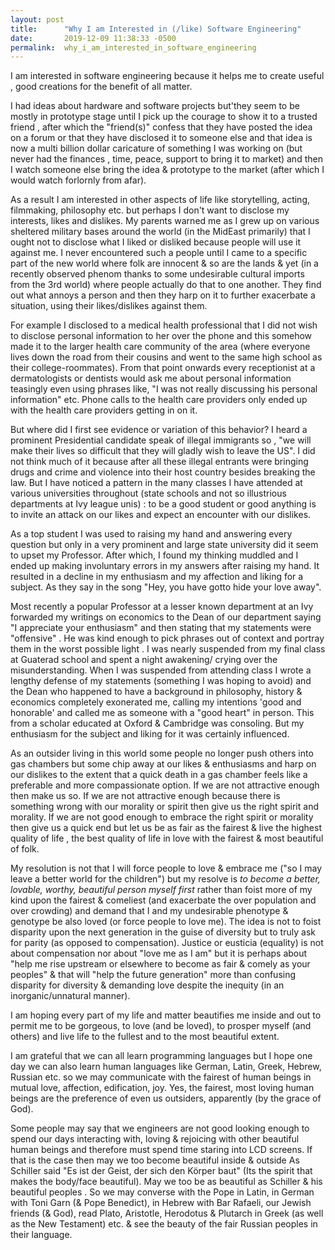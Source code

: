 ```yaml
---
layout: post
title:      "Why I am Interested in (/like) Software Engineering"
date:       2019-12-09 11:38:33 -0500
permalink:  why_i_am_interested_in_software_engineering
---
```



I am interested in software engineering because it helps me to create useful , good creations for the benefit of all matter.

I had ideas about hardware and software projects but'they seem to be mostly in prototype stage until I pick up the courage to show it to a trusted friend , after which the "friend(s)" confess that they have posted the idea on a forum or that they have disclosed it to someone else and that idea is now a multi billion dollar caricature of something I was working on (but never had the finances , time, peace, support to bring it to market) and then I watch someone else bring the idea & prototype to the market (after which I would watch forlornly from afar).


As a result I am interested in other aspects of life like storytelling, acting, filmmaking, philosophy etc. but perhaps I don't want to disclose my interests, likes and dislikes. My parents warned me as I grew up on various sheltered  military bases around the world (in the MidEast primarily) that I ought not to disclose what I liked or disliked because people will use it against me. I never encountered such a people until I came to a  specific part of the new world  where folk are innocent & so are the lands & yet (in a recently observed phenom thanks to some undesirable cultural imports from the 3rd world) where people actually do that to one another. They find out what annoys a person and then they harp on it to further exacerbate a situation, using their likes/dislikes against them.  

For example I disclosed to a medical health professional that I did not wish to disclose personal information to her over the phone and this somehow made it to the larger health care community of the area (where everyone lives down the road from their cousins and went to the same high school as their college-roommates). From that point onwards every receptionist at a dermatologists or dentists would ask me about personal information teasingly even using phrases like, "I was not really discussing his personal information" etc. Phone calls to the health care providers only ended up with the health care providers getting in on it. 

But where did I first see evidence or variation of this behavior? I heard a prominent Presidential candidate speak of illegal immigrants so , "we will make their lives so difficult that they will gladly wish to leave the US". I did not think much of it because after all these illegal entrants were bringing drugs and crime and violence into their host country besides breaking the law. But I have noticed a pattern in the many classes I have attended at various universities throughout (state schools and not so illustrious departments at Ivy league unis) : to be a good student or good anything is to invite an attack on our likes and expect an encounter with our dislikes. 

As a top student I was used to raising my hand and answering every question but only in a very prominent and large state university did it seem to upset my Professor. After which, I found my thinking muddled and I ended up making involuntary errors in my answers after raising my hand. It resulted in a decline in my enthusiasm and my affection and liking for a subject. As they say in the song "Hey, you have gotto hide your love away".

Most recently a popular Professor at a lesser known department at an Ivy  forwarded my writings on economics to the Dean of our department saying  "I appreciate your enthusiasm" and then stating that my statements were "offensive" . He was kind enough to pick phrases out of context and portray them in the worst possible light . I was nearly suspended from my final class at Guaterad school and spent a night awakening/ crying over the misunderstanding. When I was suspended from attending class I wrote a lengthy defense of my statements (something I was hoping to avoid) and the Dean who happened to have a background in philosophy, history & economics completely exonerated me, calling my intentions 'good and honorable' and called me as someone with a "good heart" in person. This from a scholar educated at Oxford & Cambridge was consoling. But my enthusiasm for the subject and liking for it was certainly influenced.

As an outsider living in this world some people no longer push others into gas chambers but some chip away at our likes & enthusiasms and harp on our dislikes to the extent that a quick death in a gas chamber feels like a preferable and more compassionate option.  If we are not attractive enough then make us so. If we are not attractive enough because there is something wrong with our morality or spirit then give us the right spirit and morality. If we are not good enough to embrace the right spirit or morality then give us a quick end but let us be as fair as the fairest & live the highest quality of life , the best quality of life in love with the fairest & most beautiful of folk. 

My resolution is not that I will force people to love & embrace me ("so I may leave a better world for the children") but my resolve is *to become a better, lovable, worthy, beautiful person myself first* rather than foist more of my kind upon the fairest & comeliest (and exacerbate the over population and over crowding) and demand that I and my undesirable phenotype & genotype be also loved (or force people to love me).  The idea is not to foist disparity upon the next generation in the guise of diversity but to truly ask for parity (as opposed to compensation). Justice or eusticia (equality) is not about compensation nor about "love me as I am" but it is perhaps about "help me rise upstream or elsewhere to become as fair & comely as your peoples" & that will "help the future generation" more than confusing disparity for diversity & demanding love despite the inequity (in an inorganic/unnatural manner).

I am hoping every part of my life and matter beautifies me inside and out to permit me to be gorgeous, to love (and be loved), to prosper myself (and others) and live life to the fullest and to the most beautiful extent.

I am grateful that we can all learn programming languages but I hope one day we can also learn human languages like German, Latin, Greek, Hebrew, Russian etc. so we may communicate with the fairest of human beings in mutual love, affection, edification, joy.  Yes, the fairest, most loving human beings are the preference of even us outsiders, apparently (by the grace of God).

Some people may say that we engineers are not good looking enough to spend our days interacting with, loving & rejoicing with other beautiful human beings and therefore must spend time staring into LCD screens. If that is the case then may we too become beautiful inside & outside As Schiller said "Es ist der Geist, der sich den Körper baut" (Its the spirit that makes the body/face beautiful). May we too be as beautiful as Schiller & his beautiful peoples . So we may converse with the Pope in Latin, in German with Toni Garn (& Pope Benedict), in Hebrew with Bar Rafaeli, our Jewish friends (& God), read Plato, Aristotle, Herodotus & Plutarch in Greek (as well as the New Testament) etc. & see the beauty of the fair Russian peoples in their language.
